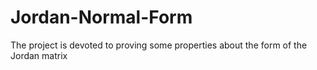 # Jordan-Normal-Form
The project is devoted to proving some properties about the form of the Jordan matrix
